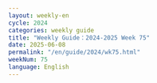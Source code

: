 ```yaml
---
layout: weekly-en
cycle: 2024
categories: weekly guide
title: "Weekly Guide：2024-2025 Week 75"
date: 2025-06-08
permalink: "/en/guide/2024/wk75.html"
weekNum: 75
language: English
---
```

